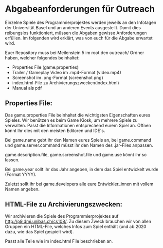 # Abgabeanforderungen für Outreach

Einzelne Spiele des Programmierprojektes werden jeweils an den Infotagen der Universität Basel und an anderen Events ausgestellt. Damit dies reibungslos funktioniert, müssen die Abgaben gewisse Anforderungen erfüllen. Im folgenden wird erklärt, was von euch für die Abgabe erwartet wird.

Euer Repository muss bei Meilenstein 5 im root den outreach/ Ordner haben, welcher folgendes beinhaltet:
* Properties File (game.properties)
* Trailer / Gameplay Video im .mp4-Format (video.mp4)
* Screenshot im .png-Format (screenshot.png)
* index.html-File zu Archivierungszwecken(index.html)
* Manual als pdf

## Properties File:

Das game.properties File beinhaltet die wichtigsten Eigenschaften eures Spieles. Wir benützen es beim Game Kiosk, um mehrere Spiele zu verwalten. Passt die Informationen entsprechend eurem Spiel an. Öffnen könnt Ihr dies mit den meisten Editoren und IDE's.

Bei game.name gebt ihr den Namen eures Spiels an, bei game.command und game.server.command müsst ihr den Namen des .jar-Files anpassen.

game.description.file, game.screenshot.file und game.use könnt ihr so lassen.

Bei game.year sollt ihr das Jahr angeben, in dem das Spiel entwickelt wurde (Format YYYY).

Zuletzt sollt ihr bei game.developers alle eure Entwickler_innen mit vollem Namen angeben.

## HTML-File zu Archivierungszwecken:
Wir archivieren die Spiele des Programmierprojektes auf http://p9.dmi.unibas.ch/cs108/. Zu diesem Zweck brauchen wir von allen Gruppen ein HTML-File, welches Infos zum Spiel enthält (und ab 2020 dazu, wie das Spiel gespielt wird).

Passt alle Teile wie im index.html File beschrieben an.